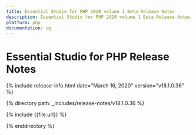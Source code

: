 ```yaml
---
title: Essential Studio for PHP 2020 volume 1 Beta Release Notes  
description: Essential Studio for PHP 2020 volume 1 Beta Release Notes  
platform: php
documentation: ug
---
```


# Essential Studio for PHP  Release Notes  

{% include release-info.html date="March 16, 2020"  version="v18.1.0.36" %} 


{% directory path: _includes/release-notes/v18.1.0.36 %}

{% include {{file.url}} %}

{% enddirectory %}